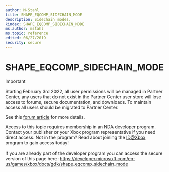 ```yaml
---
author: M-Stahl
title: SHAPE_EQCOMP_SIDECHAIN_MODE
description: Sidechain modes.
kindex: SHAPE_EQCOMP_SIDECHAIN_MODE
ms.author: mstahl
ms.topic: reference
edited: 06/27/2019
security: secure
---
```


# SHAPE_EQCOMP_SIDECHAIN_MODE
> [!IMPORTANT]
> Starting February 3rd 2022, all user permissions will be managed in Partner Center, any users that do not exist in the Partner Center user store will lose access to forums, secure documentation, and downloads. To maintain access all users should be migrated to Partner Center. <p></p>See this <a href="https://forums.xboxlive.com/articles/132187/breaking-change-user-access-for-forums-secure-docu.html">forum article</a> for more details.  

 Access to this topic requires membership in an NDA developer program. Contact your publisher or your Xbox program representative if you need direct access. Not in the program? Read about joining the <a href="https://www.xbox.com/Developers/id">ID@Xbox</a> program to gain access today!  <br/><br/>If you are already part of the developer program you can access the secure version of this page here: <a target="_blank" href="https://developer.microsoft.com/en-us/games/xbox/docs/gdk/shape_eqcomp_sidechain_mode">https://developer.microsoft.com/en-us/games/xbox/docs/gdk/shape_eqcomp_sidechain_mode</a>